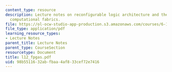 ```yaml
---
content_type: resource
description: Lecture notes on reconfigurable logic architecture and the history of
  computational fabrics.
file: https://ol-ocw-studio-app-production.s3.amazonaws.com/courses/6-111-introductory-digital-systems-laboratory-spring-2006/98b5511632abfbaa4af833cef72e7416_l12_fpgas.pdf
file_type: application/pdf
learning_resource_types:
- Lecture Notes
parent_title: Lecture Notes
parent_type: CourseSection
resourcetype: Document
title: l12_fpgas.pdf
uid: 98b55116-32ab-fbaa-4af8-33cef72e7416
---
```

